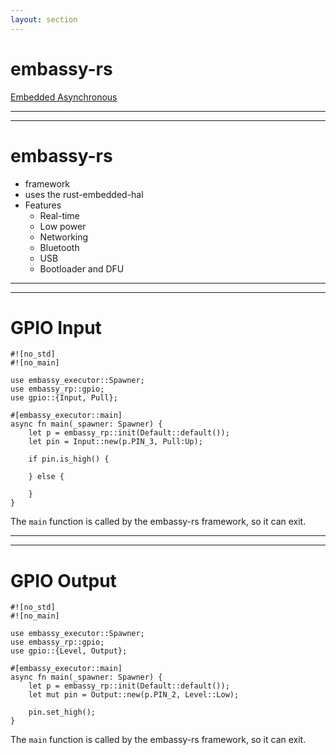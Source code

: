 ```yaml
---
layout: section
---
```

# embassy-rs
[Embedded Asynchronous](https://embassy.dev/)

---
---
# embassy-rs

- framework
- uses the rust-embedded-hal
- Features
  - Real-time
  - Low power
  - Networking
  - Bluetooth
  - USB
  - Bootloader and DFU

---
---
# GPIO Input

```rust{all|5|8,9,18|10|6,11-17}
#![no_std]
#![no_main]

use embassy_executor::Spawner;
use embassy_rp::gpio;
use gpio::{Input, Pull};

#[embassy_executor::main]
async fn main(_spawner: Spawner) {
    let p = embassy_rp::init(Default::default());
    let pin = Input::new(p.PIN_3, Pull:Up);

    if pin.is_high() {

    } else {

    }
}
```

The `main` function is called by the embassy-rs framework, so it can exit.

---
---
# GPIO Output

```rust{all|5|8,9,18|10|6,11-13}
#![no_std]
#![no_main]

use embassy_executor::Spawner;
use embassy_rp::gpio;
use gpio::{Level, Output};

#[embassy_executor::main]
async fn main(_spawner: Spawner) {
    let p = embassy_rp::init(Default::default());
    let mut pin = Output::new(p.PIN_2, Level::Low);

    pin.set_high();
}
```

The `main` function is called by the embassy-rs framework, so it can exit.
